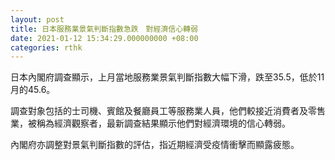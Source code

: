 ```yaml
---
layout: post
title: 日本服務業景氣判斷指數急跌　對經濟信心轉弱
date: 2021-01-12 15:34:29.000000000 +08:00
categories: rthk
---
```


日本內閣府調查顯示，上月當地服務業景氣判斷指數大幅下滑，跌至35.5，低於11月的45.6。

調查對象包括的士司機、賓館及餐廳員工等服務業人員，他們較接近消費者及零售業，被稱為經濟觀察者，最新調查結果顯示他們對經濟環境的信心轉弱。

內閣府亦調整對景氣判斷指數的評估，指近期經濟受疫情衝擊而顯露疲態。
